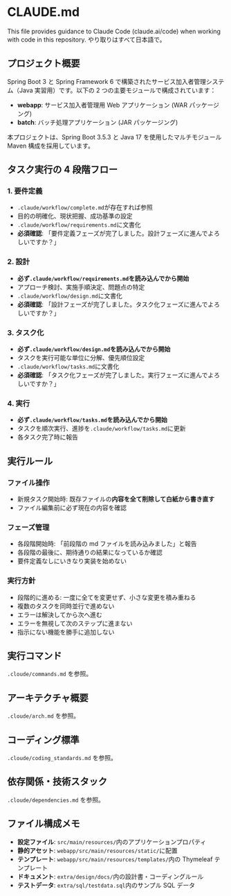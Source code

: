 # CLAUDE.md

This file provides guidance to Claude Code (claude.ai/code) when working with code in this repository.
やり取りはすべて日本語で。

## プロジェクト概要

Spring Boot 3 と Spring Framework 6 で構築されたサービス加入者管理システム（Java 実習用）です。以下の 2 つの主要モジュールで構成されています：

- **webapp**: サービス加入者管理用 Web アプリケーション (WAR パッケージング)
- **batch**: バッチ処理アプリケーション (JAR パッケージング)

本プロジェクトは、Spring Boot 3.5.3 と Java 17 を使用したマルチモジュール Maven 構成を採用しています。

## タスク実行の 4 段階フロー

### 1. 要件定義

- `.claude/workflow/complete.md`が存在すれば参照
- 目的の明確化、現状把握、成功基準の設定
- `.claude/workflow/requirements.md`に文書化
- **必須確認**: 「要件定義フェーズが完了しました。設計フェーズに進んでよろしいですか？」

### 2. 設計

- **必ず`.claude/workflow/requirements.md`を読み込んでから開始**
- アプローチ検討、実施手順決定、問題点の特定
- `.claude/workflow/design.md`に文書化
- **必須確認**: 「設計フェーズが完了しました。タスク化フェーズに進んでよろしいですか？」

### 3. タスク化

- **必ず`.claude/workflow/design.md`を読み込んでから開始**
- タスクを実行可能な単位に分解、優先順位設定
- `.claude/workflow/tasks.md`に文書化
- **必須確認**: 「タスク化フェーズが完了しました。実行フェーズに進んでよろしいですか？」

### 4. 実行

- **必ず`.claude/workflow/tasks.md`を読み込んでから開始**
- タスクを順次実行、進捗を`.claude/workflow/tasks.md`に更新
- 各タスク完了時に報告

## 実行ルール

### ファイル操作

- 新規タスク開始時: 既存ファイルの**内容を全て削除して白紙から書き直す**
- ファイル編集前に必ず現在の内容を確認

### フェーズ管理

- 各段階開始時: 「前段階の md ファイルを読み込みました」と報告
- 各段階の最後に、期待通りの結果になっているか確認
- 要件定義なしにいきなり実装を始めない

### 実行方針

- 段階的に進める: 一度に全てを変更せず、小さな変更を積み重ねる
- 複数のタスクを同時並行で進めない
- エラーは解決してから次へ進む
- エラーを無視して次のステップに進まない
- 指示にない機能を勝手に追加しない

## 実行コマンド

`.cloude/commands.md` を参照。

## アーキテクチャ概要

`.cloude/arch.md` を参照。

## コーディング標準

`.cloude/coding_standards.md` を参照。

## 依存関係・技術スタック

`.cloude/dependencies.md` を参照。

## ファイル構成メモ

- **設定ファイル**: `src/main/resources/`内のアプリケーションプロパティ
- **静的アセット**: `webapp/src/main/resources/static/`に配置
- **テンプレート**: `webapp/src/main/resources/templates/`内の Thymeleaf テンプレート
- **ドキュメント**: `extra/design/docs/`内の設計書・コーディングルール
- **テストデータ**: `extra/sql/testdata.sql`内のサンプル SQL データ
